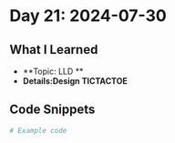 # Day 21: 2024-07-30

## What I Learned
- **Topic: LLD **
- **Details:Design TICTACTOE**

## Code Snippets
```python
# Example code
